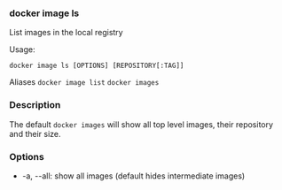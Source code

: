 ### docker image ls
List images in the local registry

Usage:
```
docker image ls [OPTIONS] [REPOSITORY[:TAG]]
```

Aliases
`docker image list` `docker images`

### Description
The default `docker images` will show all top level images, their repository and their 
size. 

### Options
- -a, --all: show all images (default hides intermediate images)